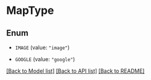 # MapType

## Enum


* `IMAGE` (value: `"image"`)

* `GOOGLE` (value: `"google"`)


[[Back to Model list]](../README.md#documentation-for-models) [[Back to API list]](../README.md#documentation-for-api-endpoints) [[Back to README]](../README.md)


